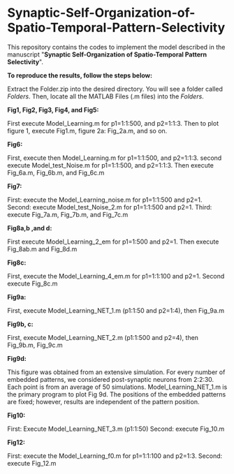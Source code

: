 # Synaptic-Self-Organization-of-Spatio-Temporal-Pattern-Selectivity


 This repository contains the codes to implement the model described in the manuscript "**Synaptic Self-Organization of Spatio-Temporal Pattern Selectivity**".



**To reproduce the results, follow the steps below:**

Extract the Folder.zip into the desired directory. You will see a folder called *Folders*. Then, locate all the MATLAB Files (.m files) into the *Folders*. 



**Fig1, Fig2, Fig3, Fig4, and Fig5:**

First execute Model_Learning.m for p1=1:1:500, and p2=1:1:3.
Then to plot figure 1, execute  Fig1.m, figure 2a: Fig_2a.m, and so on.



**Fig6:**

First, execute then Model_Learning.m for  p1=1:1:500, and p2=1:1:3. second execute Model_test_Noise.m for  p1=1:1:500, and p2=1:1:3. Then execute Fig_6a.m, Fig_6b.m, and Fig_6c.m



**Fig7:**

First: execute the Model_Learning_noise.m for  p1=1:1:500 and p2=1. 
Second: execute Model_test_Noise_2.m for p1=1:1:500 and p2=1.
Third: execute  Fig_7a.m, Fig_7b.m, and Fig_7c.m



**Fig8a,b ,and d:**

First execute Model_Learning_2_em for p1=1:500 and p2=1. Then execute Fig_8ab.m and Fig_8d.m



**Fig8c:**

First, execute the Model_Learning_4_em.m for  p1=1:1:100 and p2=1. 
Second execute Fig_8c.m



**Fig9a:**

First, execute Model_Learning_NET_1.m (p1:1:50 and p2=1:4), then Fig_9a.m


**Fig9b, c:**

First, execute Model_Learning_NET_2.m (p1:1:500 and p2=4), then Fig_9b.m, Fig_9c.m 



**Fig9d:**

This figure was obtained from an extensive simulation. For every number of embedded patterns, we considered post-synaptic neurons from 2:2:30. Each point is from an average of 50 simulations.
Model_Learning_NET_1.m is the primary program to plot Fig 9d. The positions of the embedded patterns are fixed; however, results are independent of the pattern position.


**Fig10:**

First: Execute Model_Learning_NET_3.m (p1:1:50)
Second: execute Fig_10.m



**Fig12:**

First: execute the Model_Learning_f0.m for  p1=1:1:100 and p2=1:3. 
Second: execute Fig_12.m

